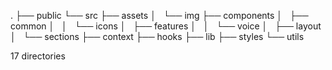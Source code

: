 .
├── public
└── src
    ├── assets
    │   └── img
    ├── components
    │   ├── common
    │   │   └── icons
    │   ├── features
    │   │   └── voice
    │   ├── layout
    │   └── sections
    ├── context
    ├── hooks
    ├── lib
    ├── styles
    └── utils

17 directories
